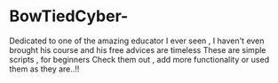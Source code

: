 # BowTiedCyber-
Dedicated to one of the amazing educator I ever seen , I haven't even brought his course and his free advices are timeless
These are simple scripts , for beginners
Check them out , add more functionality or used them as they are..!! 

